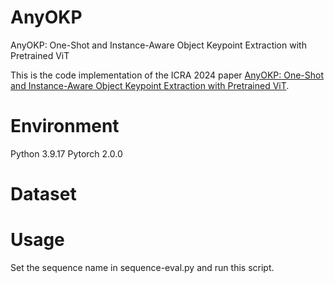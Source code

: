 # AnyOKP
AnyOKP: One-Shot and Instance-Aware Object Keypoint Extraction with Pretrained ViT

This is the code implementation of the ICRA 2024 paper [AnyOKP: One-Shot and Instance-Aware Object Keypoint Extraction with Pretrained ViT](https://arxiv.org/pdf/2309.08134).

# Environment
Python 3.9.17
Pytorch 2.0.0

# Dataset


# Usage
Set the sequence name in sequence-eval.py and run this script.
